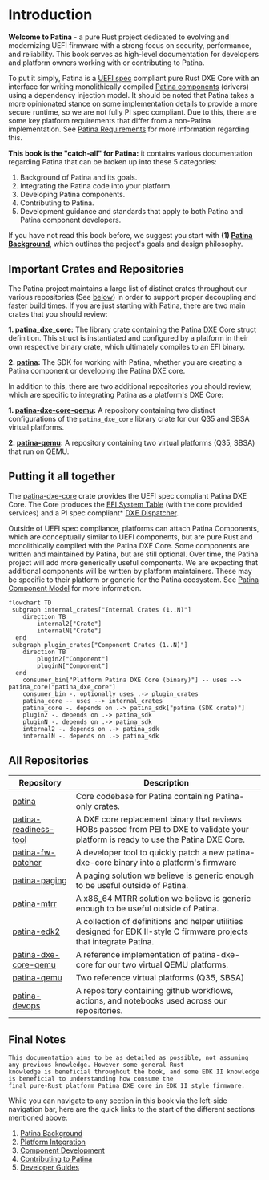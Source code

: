 
# Introduction

**Welcome to Patina** - a pure Rust project dedicated to evolving and modernizing UEFI firmware with a strong focus on
security, performance, and reliability. This book serves as high-level documentation for developers and platform
owners working with or contributing to Patina.

To put it simply, Patina is a [UEFI spec](https://uefi.org/specifications) compliant pure Rust DXE Core with an
interface for writing monolithically compiled [Patina components](component/getting_started.md) (drivers) using a
dependency injection model. It should be noted that Patina takes a more opinionated stance on some implementation
details to provide a more secure runtime, so we are not fully PI spec compliant. Due to this, there are some key
platform requirements that differ from a non-Patina implementation. See [Patina Requirements](integrate/patina_dxe_core_requirements.md)
for more information regarding this.

**This book is the "catch-all" for Patina:** it contains various documentation regarding Patina that can be broken up
into these 5 categories:

1. Background of Patina and its goals.
2. Integrating the Patina code into your platform.
3. Developing Patina components.
4. Contributing to Patina.
5. Development guidance and standards that apply to both Patina and Patina component developers.

If you have not read this book before, we suggest you start with **(1) [Patina Background](patina.md)**, which outlines
the project's goals and design philosophy.

## Important Crates and Repositories

The Patina project maintains a large list of distinct crates throughout our various repositories
(See [below](#all-repositories)) in order to support proper decoupling and faster build times. If you are just starting
with Patina, there are two main crates that you should review:

**1. [patina_dxe_core](https://crates.io/crates/patina_dxe_core):** The library crate containing the [Patina DXE Core](https://docs.rs/patina_dxe_core/latest/patina_dxe_core/struct.Core.html)
struct definition. This struct is instantiated and configured by a platform in their own respective binary crate,
which ultimately compiles to an EFI binary.

**2. [patina](https://crates.io/crates/patina):** The SDK for working with Patina, whether you are creating a Patina
component or developing the Patina DXE core.

In addition to this, there are two additional repositories you should review, which are specific to integrating Patina
as a platform's DXE Core:

**1. [patina-dxe-core-qemu](https://github.com/OpenDevicePartnership/patina-dxe-core-qemu):** A repository containing
two distinct configurations of the `patina_dxe_core` library crate for our Q35 and SBSA virtual platforms.

**2. [patina-qemu](https://github.com/OpenDevicePartnership/patina-qemu/):** A repository containing two virtual
platforms (Q35, SBSA) that run on QEMU.

## Putting it all together

The [patina-dxe-core](https://crates.io/crates/patina_dxe_core) crate provides the UEFI spec compliant Patina DXE Core.
The Core produces the [EFI System Table](https://uefi.org/specs/UEFI/2.10/04_EFI_System_Table.html) (with the core
provided services) and a PI spec compliant* [DXE Dispatcher](https://uefi.org/specs/PI/1.8/V2_DXE_Dispatcher.html).

Outside of UEFI spec compliance, platforms can attach Patina Components, which are conceptually similar to UEFI
components, but are pure Rust and monolithically compiled with the Patina DXE Core. Some components are written and
maintained by Patina, but are still optional. Over time, the Patina project will add more generically useful
components. We are expecting that additional components will be written by platform maintainers. These may be specific
to their platform or generic for the Patina ecosystem. See [Patina Component Model](component/getting_started.md)
for more information.

```mermaid
flowchart TD
 subgraph internal_crates["Internal Crates (1..N)"]
    direction TB
        internal2["Crate"]
        internalN["Crate"]
  end
 subgraph plugin_crates["Component Crates (1..N)"]
    direction TB
        plugin2["Component"]
        pluginN["Component"]
  end
    consumer_bin["Platform Patina DXE Core (binary)"] -- uses --> patina_core["patina_dxe_core"]
    consumer_bin -. optionally uses .-> plugin_crates
    patina_core -- uses --> internal_crates
    patina_core -. depends on .-> patina_sdk["patina (SDK crate)"]
    plugin2 -. depends on .-> patina_sdk
    pluginN -. depends on .-> patina_sdk
    internal2 -. depends on .-> patina_sdk
    internalN -. depends on .-> patina_sdk
```

## All Repositories

<!-- markdownlint-disable MD013 -->
| Repository | Description |
|------------|-------------|
| [patina](https://github.com/OpenDevicePartnership/patina) | Core codebase for Patina containing Patina-only crates. |
| [patina-readiness-tool](https://github.com/OpenDevicePartnership/patina-readiness-tool) | A DXE core replacement binary that reviews HOBs passed from PEI to DXE to validate your platform is ready to use the Patina DXE Core. |
| [patina-fw-patcher](https://github.com/OpenDevicePartnership/patina-fw-patcher) | A developer tool to quickly patch a new patina-dxe-core binary into a platform's firmware |
| [patina-paging](https://github.com/OpenDevicePartnership/patina-paging) | A paging solution we believe is generic enough to be useful outside of Patina. |
| [patina-mtrr](https://github.com/OpenDevicePartnership/patina-mtrr) | A x86_64 MTRR solution we believe is generic enough to be useful outside of Patina. |
| [patina-edk2](https://github.com/OpenDevicePartnership/patina-edk2) | A collection of definitions and helper utilities designed for EDK II-style C firmware projects that integrate Patina. |
| [patina-dxe-core-qemu](https://github.com/OpenDevicePartnership/patina-dxe-core-qemu) | A reference implementation of patina-dxe-core for our two virtual QEMU platforms. |
| [patina-qemu](https://github.com/OpenDevicePartnership/patina-qemu/) | Two reference virtual platforms (Q35, SBSA) |
| [patina-devops](https://github.com/OpenDevicePartnership/patina-devops) | A repository containing github workflows, actions, and notebooks used across our repositories. |
<!-- markdownlint-enable MD013 -->

## Final Notes

```admonish info
This documentation aims to be as detailed as possible, not assuming any previous knowledge. However some general Rust
knowledge is beneficial throughout the book, and some EDK II knowledge is beneficial to understanding how consume the
final pure-Rust platform Patina DXE core in EDK II style firmware.
```

While you can navigate to any section in this book via the left-side navigation bar, here are the quick links to the
start of the different sections mentioned above:

1. [Patina Background](patina.md)
2. [Platform Integration](integrate/patina_dxe_core_requirements.md)
3. [Component Development](component/getting_started.md)
4. [Contributing to Patina](todo!())
5. [Developer Guides](dev/documenting.md)
